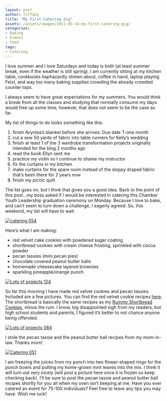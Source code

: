 ```yaml
---
layout: post
author: Tiffany
title: "My First Catering Gig"
assets: /assets/images/2011-05-14-my-first-catering-gig/
categories: 
- Baking
- Events
- Food
tags: 
- Catering
---
```


I love summer and I love Saturdays and today is both (at least summer break, even if the weather is still spring). I am currently sitting at my kitchen table, cookbooks haphazardly strewn about, coffee in hand, laptop playing Feist, and way too many baking supplies crowding the already crowded counter tops.

I always seem to have great expectations for my summers. You would think a break from all the classes and studying that normally consume my days would free up some time, however, that does not seem to be the case so far.

My list of things to do looks something like this:

1.  finish Avynlea’s blanket before she arrives: Due date T-one month
2.  cut a sew 50 yards of fabric into table runners for Kelly’s wedding
3.  finish at least 1 of the 3 wardrobe transformation projects originally intended for the blog 2 months ago
4.  read the book Ellyn sent me
5.  practice my violin so I continue to shame my instructor
6.  fix the curtains in my kitchen
7.  make curtains for the spare room instead of the sloppy draped fabric that’s been there for 2 years now
8.  finish my picnic quilt

The list goes on, but I think that gives you a good idea. Back to the point of this post…my boss asked if I would be interested in catering this Chamber Youth Leadership graduation ceremony on Monday. Because I love to bake, and can’t seem to turn down a challenge, I eagerly agreed. So, this weekend, my list will have to wait.

[![](jekyll_uploads/2011/05/catering-054-575x431.jpg "catering 054")](http://www.sweetpeonies.com/2011/05/my-first-catering-gig/catering-054/)

Here’s what I am making:

*   red velvet cake cookies with powdered sugar coating
*   shortbread cookies with cream cheese frosting, sprinkled with cocoa powder
*   pecan tassies (mini pecan pies)
*   chocolate covered peanut butter balls
*   homemade cheesecake layered brownies
*   sparkling pineapple/orange punch

[![](jekyll_uploads/2011/05/Lots-of-projects-1241-575x431.jpg "Lots of projects 124")](http://www.sweetpeonies.com/2011/05/my-first-catering-gig/lots-of-projects-124-2/)

So far this morning I have made red velvet cookies and pecan tassies. Included are a few pictures. You can find the red velvet cookie recipes [here](http://www.bakerella.com/easy-and-easier-valentine-treats/). The shortbread is basically the same recipes as my [Rummy Shortbread Cookies](http://www.sweetpeonies.com/2011/02/rummy-shortbread-cookies/ "Rummy Shortbread Cookies"), minus the rum. I know, big disappointed sigh from my readers, but high school students and parents, I figured it’s better to not chance anyone being offended.

[![](jekyll_uploads/2011/05/Lots-of-projects-084-575x431.jpg "Lots of projects 084")](http://www.sweetpeonies.com/2011/05/my-first-catering-gig/lots-of-projects-084/)

I stole the pecan tassie and the peanut butter ball recipes from my mom-in-law. Thanks mom!

[![](jekyll_uploads/2011/05/Catering-0511-575x431.jpg "Catering 051")](http://www.sweetpeonies.com/2011/05/my-first-catering-gig/catering-051-2/)

I am freezing the juices from my punch into two flower-shaped rings for the punch bowls and putting my home-grown mint leaves into the mix. I think it will turn out very nicely (will post a picture here once it is frozen so keep checking back). I’ll be sure to post the pecan tassie and peanut butter ball recipes shortly for you all when my oven isn’t beeping at me. Have you ever catered an event for 75-100 individuals? Feel free to leave any tips you may have. Wish me luck!